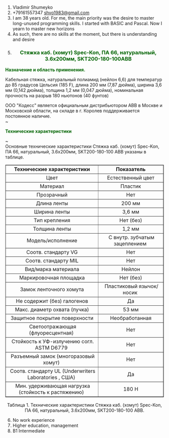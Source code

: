 1. Vladimir Shumeyko
2. +79161557347 shvo1983@gmail.com 
3. I am 38 years old. For me, the main priority was the desire to master long-unused programming skills. I started with BASIC and Pascal. Now I yearn to master new horizons
4. As such, there are no skills at the moment, but there is understanding and desire
5. <h3 align="center"><strong><span style="color:#006400;">Cтяжка каб. (хомут) Spec-Kon, ПА 66, натуральный, 3.6х200мм, SKT200-180-100ABB </span></strong></h3>
<p><font color="#006400"><b>Назначение и область применения.</b></font></p>
<p>Кабельная стяжка, натуральный полиамид (нейлон 6,6) для температур до 85 градусов Цельсия (185 F), длина 200 мм (7,87 дюйма), ширина 3,6 мм (0,142 дюйма), толщина 1,2 мм (0,047 дюйма), номинальная прочность на разрыв 180 ньютонов (40 фунтов)</p>
<p>ООО "Кодесс" является официальным дистрибьютором ABB в Москве и Московской области, на складе в г. Королев поддерживается постоянное наличие.<br />
~</p>
<p><font color="#006400"><strong>Технические характеристики </strong></font></p>
<p>~<br />
Основные технические характеристики Cтяжка каб. (хомут) Spec-Kon, ПА 66, натуральный, 3.6х200мм, SKT200-180-100 ABB указаны в таблице.</p>
<table align="center" border="1" cellpadding="0" cellspacing="1">
	<tbody>
		<tr>
			<td rowspan="2" style="text-align: center;"><strong>&nbsp;Технические характеристики&nbsp;</strong></td>
			<td rowspan="2" style="text-align: center;"><strong>&nbsp;Показатель&nbsp;</strong></td>
		</tr>
		<tr>
		</tr>
		<tr>
			<td style="text-align: center;">&nbsp;Цвет&nbsp;</td>
			<td style="text-align: center;">&nbsp;Естественный цвет&nbsp;</td>
		</tr>
		<tr>
			<td style="text-align: center;">&nbsp;Материал&nbsp;</td>
			<td style="text-align: center;">&nbsp;Пластик&nbsp;</td>
		</tr>
		<tr>
			<td style="text-align: center;">&nbsp;Прозрачный&nbsp;</td>
			<td style="text-align: center;">&nbsp;Нет&nbsp;</td>
		</tr>
		<tr>
			<td style="text-align: center;">&nbsp;Длина ленты&nbsp;</td>
			<td style="text-align: center;">&nbsp;200 мм&nbsp;</td>
		</tr>
		<tr>
			<td style="text-align: center;">&nbsp;Ширина ленты&nbsp;</td>
			<td style="text-align: center;">&nbsp;3,6 мм&nbsp;</td>
		</tr>
		<tr>
			<td style="text-align: center;">&nbsp;Тип крепления&nbsp;</td>
			<td style="text-align: center;">&nbsp;Нет (без)&nbsp;</td>
		</tr>
		<tr>
			<td style="text-align: center;">&nbsp;Толщина ленты&nbsp;</td>
			<td style="text-align: center;">&nbsp;1,2 мм&nbsp;</td>
		</tr>
		<tr>
			<td style="text-align: center;">&nbsp;Модель/исполнение&nbsp;</td>
			<td style="text-align: center;">&nbsp;С внутр. зубчатым зацеплением&nbsp;</td>
		</tr>
		<tr>
			<td style="text-align: center;">&nbsp;Соотв. стандарту VG&nbsp;</td>
			<td style="text-align: center;">&nbsp;Нет&nbsp;</td>
		</tr>
		<tr>
			<td style="text-align: center;">&nbsp;Соотв. стандарту MIL&nbsp;</td>
			<td style="text-align: center;">&nbsp;Нет&nbsp;</td>
		</tr>
		<tr>
			<td style="text-align: center;">&nbsp;Вид/марка материала&nbsp;</td>
			<td style="text-align: center;">&nbsp;Нейлон&nbsp;</td>
		</tr>
		<tr>
			<td style="text-align: center;">&nbsp;Маркировочная площадка&nbsp;</td>
			<td style="text-align: center;">&nbsp;Нет (без)&nbsp;</td>
		</tr>
		<tr>
			<td style="text-align: center;">&nbsp;Замок ленточного хомута&nbsp;</td>
			<td style="text-align: center;">&nbsp;Пластиковый язычок/носик&nbsp;</td>
		</tr>
		<tr>
			<td style="text-align: center;">&nbsp;Не содержит (без) галогенов&nbsp;</td>
			<td style="text-align: center;">&nbsp;Да&nbsp;</td>
		</tr>
		<tr>
			<td style="text-align: center;">&nbsp;Макс. диаметр охвата (пучка)&nbsp;</td>
			<td style="text-align: center;">&nbsp;53 мм&nbsp;</td>
		</tr>
		<tr>
			<td style="text-align: center;">&nbsp;Защитное покрытие поверхности&nbsp;</td>
			<td style="text-align: center;">&nbsp;Необработанная&nbsp;</td>
		</tr>
		<tr>
			<td style="text-align: center;">&nbsp;Светоотражающая (флуоресцентная)&nbsp;</td>
			<td style="text-align: center;">&nbsp;Нет&nbsp;</td>
		</tr>
		<tr>
			<td style="text-align: center;">&nbsp;Стойкость к УФ-излучению согл. ASTM D6779&nbsp;</td>
			<td style="text-align: center;">&nbsp;Нет&nbsp;</td>
		</tr>
		<tr>
			<td style="text-align: center;">&nbsp;Разъемный замок (многоразовый хомут)&nbsp;</td>
			<td style="text-align: center;">&nbsp;Нет&nbsp;</td>
		</tr>
		<tr>
			<td style="text-align: center;">&nbsp;Соотв. стандарту UL (Underwriters Laboratories , США)&nbsp;</td>
			<td style="text-align: center;">&nbsp;Да&nbsp;</td>
		</tr>
		<tr>
			<td style="text-align: center;">&nbsp;Мин. удерживающая нагрузка (стойкость к растяжению)&nbsp;</td>
			<td style="text-align: center;">&nbsp;180 Н&nbsp;</td>
		</tr>
	</tbody>
</table>
<div style="clear: both; text-align: center;">Таблица 1. Технические характеристики Cтяжка каб. (хомут) Spec-Kon, ПА 66, натуральный, 3.6х200мм, SKT200-180-100 ABB.</div>

6. No work experience
7. Higher education, management
8. B1 Intermediate 
